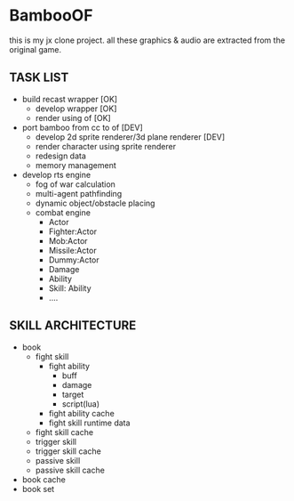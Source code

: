 BambooOF
========
this is my jx clone project. all these graphics & audio are extracted from the original game.

TASK LIST
---------
* build recast wrapper [OK]
  * develop wrapper [OK]
  * render using of [OK]
* port bamboo from cc to of [DEV]
  * develop 2d sprite renderer/3d plane renderer [DEV]
  * render character using sprite renderer
  * redesign data
  * memory management
* develop rts engine
  * fog of war calculation
  * multi-agent pathfinding
  * dynamic object/obstacle placing
  * combat engine
    * Actor
    * Fighter:Actor
    * Mob:Actor
    * Missile:Actor
    * Dummy:Actor
    * Damage
    * Ability
    * Skill: Ability
    * ....

SKILL ARCHITECTURE
---------
- book
	- fight skill
		- fight ability
			- buff
			- damage
			- target
			- script(lua)
		- fight ability cache
		- fight skill runtime data
	- fight skill cache
	- trigger skill
	- trigger skill cache
	- passive skill
	- passive skill cache
- book cache
- book set
